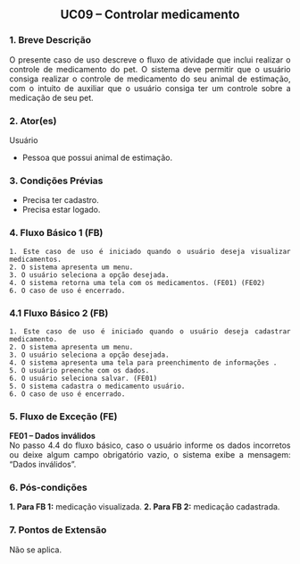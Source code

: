 ## <center> UC09 – Controlar medicamento

<div align="justify">

### 1. Breve Descrição

O presente caso de uso descreve o fluxo de atividade que inclui realizar o controle de medicamento do pet. O sistema deve permitir que o usuário consiga realizar o controle de medicamento do seu animal de estimação, com o intuito de auxiliar que o usuário consiga ter um controle sobre a medicação de seu pet.

### 2. Ator(es)

Usuário

- Pessoa que possui animal de estimação.

### 3. Condições Prévias

- Precisa ter cadastro.
- Precisa estar logado.

### 4. Fluxo Básico 1 (FB)

    1. Este caso de uso é iniciado quando o usuário deseja visualizar medicamentos.
    2. O sistema apresenta um menu.
    3. O usuário seleciona a opção desejada.
    4. O sistema retorna uma tela com os medicamentos. (FE01) (FE02)
    6. O caso de uso é encerrado.

### 4.1 Fluxo Básico 2 (FB)

    1. Este caso de uso é iniciado quando o usuário deseja cadastrar medicamento.
    2. O sistema apresenta um menu.
    3. O usuário seleciona a opção desejada.
    4. O sistema apresenta uma tela para preenchimento de informações .
    5. O usuário preenche com os dados.
    6. O usuário seleciona salvar. (FE01)
    5. O sistema cadastra o medicamento usuário.
    6. O caso de uso é encerrado.

### 5. Fluxo de Exceção (FE)

**FE01 – Dados inválidos**
<br>
No passo 4.4 do fluxo básico, caso o usuário informe os dados incorretos ou deixe algum campo obrigatório vazio, o sistema exibe a mensagem: “Dados inválidos”. 

### 6. Pós-condições

**1. Para FB 1:** medicação visualizada.
**2. Para FB 2:** medicação cadastrada.

### 7. Pontos de Extensão

Não se aplica.

</div>
